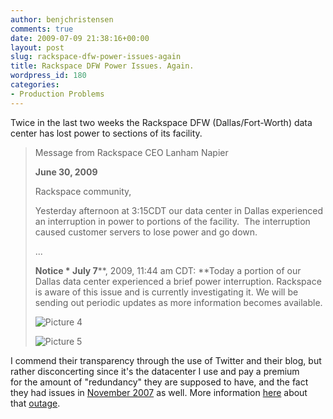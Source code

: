 ```yaml
---
author: benjchristensen
comments: true
date: 2009-07-09 21:38:16+00:00
layout: post
slug: rackspace-dfw-power-issues-again
title: Rackspace DFW Power Issues. Again.
wordpress_id: 180
categories:
- Production Problems
---
```


Twice in the last two weeks the Rackspace DFW (Dallas/Fort-Worth) data center has lost power to sections of its facility.


<blockquote>Message from Rackspace CEO Lanham Napier

**June 30, 2009**

Rackspace community,

Yesterday afternoon at 3:15CDT our data center in Dallas experienced an interruption in power to portions of the facility.  The interruption caused customer servers to lose power and go down.

...

**Notice * July 7****, 2009, 11:44 am CDT: **Today a portion of our Dallas data center experienced a brief power interruption. Rackspace is aware of this issue and is currently investigating it. We will be sending out periodic updates as more information becomes available.

![Picture 4](http://benjchristensen.files.wordpress.com/2009/07/picture-4.png)

![Picture 5](http://benjchristensen.files.wordpress.com/2009/07/picture-5.png)</blockquote>


I commend their transparency through the use of Twitter and their blog, but rather disconcerting since it's the datacenter I use and pay a premium for the amount of "redundancy" they are supposed to have, and the fact they had issues in [November 2007](http://www.datacenterknowledge.com/archives/2007/11/13/additional-details-on-rackspace-outages/) as well. More information [here](http://laughingsquid.wordpress.com/2007/11/12/massive-power-outage-at-rackspace-dallas-data-center/) about that [outage](http://valleywag.gawker.com/321909/rackspace-outage-was-third-in-two-days).
